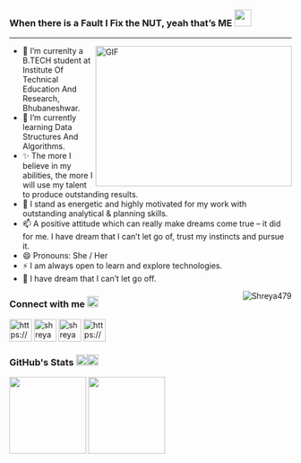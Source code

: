 ### When there is a Fault I Fix the NUT, yeah that’s ME <img width="30px" src="https://media.tenor.com/images/8c62f4bdbf2f2a1d1f702c3550693e79/tenor.gif">
<hr>
<img align="right" alt="GIF" src="https://github.com/arsentieva/arsentieva/blob/main/code.gif?raw=true" width="350" height="250" />


- 🔭 I’m currenlty a B.TECH student at Institute Of Technical Education And Research, Bhubaneshwar.
- 🌱 I’m currently learning Data Structures And Algorithms.
- ✨ The more I believe in my abilities, the more I will use my talent to produce outstanding results.
- 💬 I stand as energetic and highly motivated for my work with outstanding analytical & planning skills.
- 📫 A positive attitude which can really make dreams come true – it did for me. I have dream that I can’t let go of, trust my instincts and pursue it. 
- 😄 Pronouns: She / Her
- ⚡ I am always open to learn and explore technologies. 
- 🌠 I have dream that I can’t let go off.

<img src="https://komarev.com/ghpvc/?username=Shreya479&label=Profile%20views&color=0e8746&style=flat" alt="Shreya479" align="right" /> </p>

<h3>Connect with me <img src="https://media.tenor.com/images/4afe5760358275e8ef22db8c726a4a2b/tenor.gif" width="20px"></h3> 

<p align="left">
<a href=https://newrealitiesoflife.wordpress.com/home/ target="blank"><img align="center" src=https://cdn.wideinfo.org/wp-content/uploads/2017/09/2000px-Wordpress_Shiny_Icon.svg_-1.png alt="https://newrealitiesoflife.wordpress.com/home/" height="40" width="40" /></a>
<a href=https://www.linkedin.com/in/shreya-singh-a61a781a5 target="blank"><img align="center" src=https://www.freepnglogos.com/uploads/linkedin-blue-style-logo-png-0.png alt="shreya" height="40" width="40" /></a>
<a href="mailto:shreyasingh47990@gmail.com?subject=subject&cc=cc@gmail.com"><img align="center" src="https://www.icone-png.com/png/6/6066.png" alt="shreya" height="40" width="40"/></a>
<a href=https://www.deviantart.com/elgaf/gallery/ target="blank"><img align="center" src=https://th.bing.com/th/id/OIP.mxaRrvR47-NKPr28XPsLfQHaHa?pid=ImgDet&rs=1 alt="https://newrealitiesoflife.wordpress.com/home/" height="40" width="40" /></a>
</p>

<h3> GitHub's Stats <img src="https://media.tenor.com/images/18356ed09a7d70afb336939d5f34b572/tenor.gif" width="20px"><img src="https://media.tenor.com/images/18356ed09a7d70afb336939d5f34b572/tenor.gif" width="20px"></h3> 

<img height="137px" src="https://github-readme-stats.vercel.app/api?username=Shreya479&hide_title=true&hide_border=true&show_icons=true&include_all_commits=true&count_private=true&line_height=21&text_color=000&icon_color=000&bg_color=0,ea6161,ffc64d,fffc4d,52fa5a&theme=graywhite" />     <img height="137px" src="https://github-readme-stats.vercel.app/api/top-langs/?username=Shreya479&hide=html&hide_title=true&hide_border=true&layout=compact&langs_count=8&text_color=000&icon_color=fff&bg_color=0,52fa5a,4dfcff,c64dff&theme=graywhite" />

